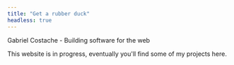 ```yaml
---
title: "Get a rubber duck"
headless: true
---
```


Gabriel Costache - Building software for the web

This website is in progress, eventually you'll find some of my projects here.